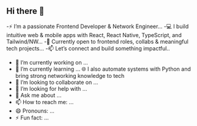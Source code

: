 ## Hi there 👋

-⚡ I’m a passionate Frontend Developer & Network Engineer...
-💻 I build intuitive web & mobile apps with React, React Native, TypeScript, and Tailwind/NW...
-🚀 Currently open to frontend roles, collabs & meaningful tech projects...
-📫 Let’s connect and build something impactful..

- 🔭 I’m currently working on ...
- 🌱 I’m currently learning ...
🌐 I also automate systems with Python and bring strong networking knowledge to tech
- 👯 I’m looking to collaborate on ...
- 🤔 I’m looking for help with ...
- 💬 Ask me about ...
- 📫 How to reach me: ...
- 😄 Pronouns: ...
- ⚡ Fun fact: ...

<!--
**AskTiba/AskTiba** is a ✨ _special_ ✨ repository because its `README.md` (this file) appears on your GitHub profile.

Here are some ideas to get you started:

- 🔭 I’m currently working on ...
- 🌱 I’m currently learning ...
🌐 I also automate systems with Python and bring strong networking knowledge to tech
- 👯 I’m looking to collaborate on ...
- 🤔 I’m looking for help with ...
- 💬 Ask me about ...
- 📫 How to reach me: ...
- 😄 Pronouns: ...
- ⚡ Fun fact: ...
-->
